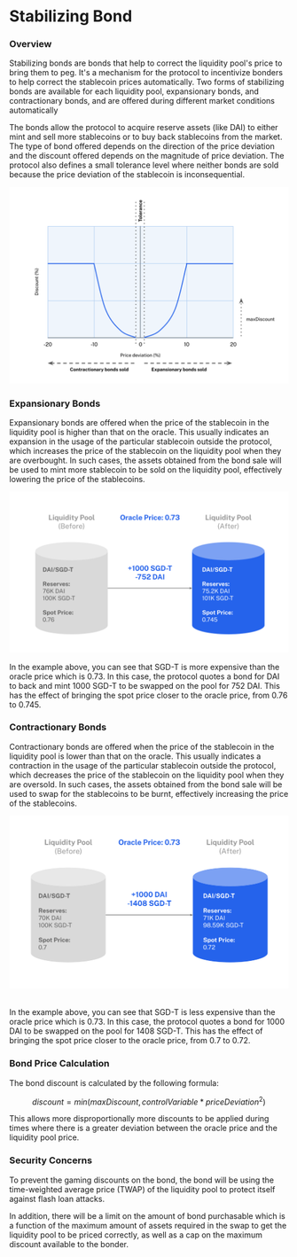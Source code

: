 # Stabilizing Bond

### Overview

Stabilizing bonds are bonds that help to correct the liquidity pool's price to bring them to peg. It's a mechanism for the protocol to incentivize bonders to help correct the stablecoin prices automatically. Two forms of stabilizing bonds are available for each liquidity pool, expansionary bonds, and contractionary bonds, and are offered during different market conditions automatically

The bonds allow the protocol to acquire reserve assets (like DAI) to either mint and sell more stablecoins or to buy back stablecoins from the market. The type of bond offered depends on the direction of the price deviation and the discount offered depends on the magnitude of price deviation. The protocol also defines a small tolerance level where neither bonds are sold because the price deviation of the stablecoin is inconsequential.

![Dynamic pricing and sale of stabilizing bonds](<../.gitbook/assets/Stabilizing Bonds (1).png>)

### Expansionary Bonds

Expansionary bonds are offered when the price of the stablecoin in the liquidity pool is higher than that on the oracle. This usually indicates an expansion in the usage of the particular stablecoin outside the protocol, which increases the price of the stablecoin on the liquidity pool when they are overbought. In such cases, the assets obtained from the bond sale will be used to mint more stablecoin to be sold on the liquidity pool, effectively lowering the price of the stablecoins.

![Expansionary bond sales decrease the price of stablecoins on liquidity pool](<../.gitbook/assets/Expansionary Bonds.png>)

In the example above, you can see that SGD-T is more expensive than the oracle price which is 0.73. In this case, the protocol quotes a bond for DAI to back and mint 1000 SGD-T to be swapped on the pool for 752 DAI. This has the effect of bringing the spot price closer to the oracle price, from 0.76 to 0.745.

### Contractionary Bonds

Contractionary bonds are offered when the price of the stablecoin in the liquidity pool is lower than that on the oracle. This usually indicates a contraction in the usage of the particular stablecoin outside the protocol, which decreases the price of the stablecoin on the liquidity pool when they are oversold. In such cases, the assets obtained from the bond sale will be used to swap for the stablecoins to be burnt, effectively increasing the price of the stablecoins.

![Contractionary bond sales increase the price of stablecoins on liquidity pool](<../.gitbook/assets/Contractionary Bonds.png>)

\
In the example above, you can see that SGD-T is less expensive than the oracle price which is 0.73. In this case, the protocol quotes a bond for 1000 DAI to be swapped on the pool for 1408 SGD-T. This has the effect of bringing the spot price closer to the oracle price, from 0.7 to 0.72.

### Bond Price Calculation

The bond discount is calculated by the following formula:

$$
discount = min(maxDiscount, controlVariable*priceDeviation^2)
$$

This allows more disproportionally more discounts to be applied during times where there is a greater deviation between the oracle price and the liquidity pool price.

### Security Concerns

To prevent the gaming discounts on the bond, the bond will be using the time-weighted average price (TWAP) of the liquidity pool to protect itself against flash loan attacks.

In addition, there will be a limit on the amount of bond purchasable which is a function of the maximum amount of assets required in the swap to get the liquidity pool to be priced correctly, as well as a cap on the maximum discount available to the bonder.
